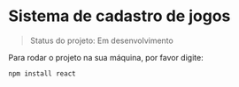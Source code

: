 # Sistema de cadastro de jogos

> Status do projeto: Em desenvolvimento

Para rodar o projeto na sua máquina, por favor digite:

```
npm install react
```
